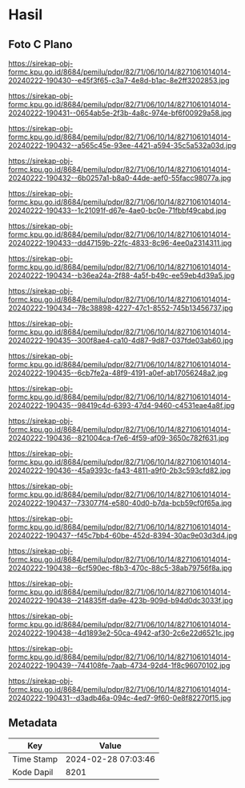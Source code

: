 # Hasil

## Foto C Plano

https://sirekap-obj-formc.kpu.go.id/8684/pemilu/pdpr/82/71/06/10/14/8271061014014-20240222-190430--e45f3f65-c3a7-4e8d-b1ac-8e2ff3202853.jpg

https://sirekap-obj-formc.kpu.go.id/8684/pemilu/pdpr/82/71/06/10/14/8271061014014-20240222-190431--0654ab5e-2f3b-4a8c-974e-bf6f00929a58.jpg

https://sirekap-obj-formc.kpu.go.id/8684/pemilu/pdpr/82/71/06/10/14/8271061014014-20240222-190432--a565c45e-93ee-4421-a594-35c5a532a03d.jpg

https://sirekap-obj-formc.kpu.go.id/8684/pemilu/pdpr/82/71/06/10/14/8271061014014-20240222-190432--6b0257a1-b8a0-44de-aef0-55facc98077a.jpg

https://sirekap-obj-formc.kpu.go.id/8684/pemilu/pdpr/82/71/06/10/14/8271061014014-20240222-190433--1c21091f-d67e-4ae0-bc0e-71fbbf49cabd.jpg

https://sirekap-obj-formc.kpu.go.id/8684/pemilu/pdpr/82/71/06/10/14/8271061014014-20240222-190433--dd47159b-22fc-4833-8c96-4ee0a2314311.jpg

https://sirekap-obj-formc.kpu.go.id/8684/pemilu/pdpr/82/71/06/10/14/8271061014014-20240222-190434--b36ea24a-2f88-4a5f-b49c-ee59eb4d39a5.jpg

https://sirekap-obj-formc.kpu.go.id/8684/pemilu/pdpr/82/71/06/10/14/8271061014014-20240222-190434--78c38898-4227-47c1-8552-745b13456737.jpg

https://sirekap-obj-formc.kpu.go.id/8684/pemilu/pdpr/82/71/06/10/14/8271061014014-20240222-190435--300f8ae4-ca10-4d87-9d87-037fde03ab60.jpg

https://sirekap-obj-formc.kpu.go.id/8684/pemilu/pdpr/82/71/06/10/14/8271061014014-20240222-190435--6cb7fe2a-48f9-4191-a0ef-ab17056248a2.jpg

https://sirekap-obj-formc.kpu.go.id/8684/pemilu/pdpr/82/71/06/10/14/8271061014014-20240222-190435--98419c4d-6393-47d4-9460-c4531eae4a8f.jpg

https://sirekap-obj-formc.kpu.go.id/8684/pemilu/pdpr/82/71/06/10/14/8271061014014-20240222-190436--821004ca-f7e6-4f59-af09-3650c782f631.jpg

https://sirekap-obj-formc.kpu.go.id/8684/pemilu/pdpr/82/71/06/10/14/8271061014014-20240222-190436--45a9393c-fa43-4811-a9f0-2b3c593cfd82.jpg

https://sirekap-obj-formc.kpu.go.id/8684/pemilu/pdpr/82/71/06/10/14/8271061014014-20240222-190437--733077f4-e580-40d0-b7da-bcb59cf0f65a.jpg

https://sirekap-obj-formc.kpu.go.id/8684/pemilu/pdpr/82/71/06/10/14/8271061014014-20240222-190437--f45c7bb4-60be-452d-8394-30ac9e03d3d4.jpg

https://sirekap-obj-formc.kpu.go.id/8684/pemilu/pdpr/82/71/06/10/14/8271061014014-20240222-190438--6cf590ec-f8b3-470c-88c5-38ab79756f8a.jpg

https://sirekap-obj-formc.kpu.go.id/8684/pemilu/pdpr/82/71/06/10/14/8271061014014-20240222-190438--214835ff-da9e-423b-909d-b94d0dc3033f.jpg

https://sirekap-obj-formc.kpu.go.id/8684/pemilu/pdpr/82/71/06/10/14/8271061014014-20240222-190438--4d1893e2-50ca-4942-af30-2c6e22d6521c.jpg

https://sirekap-obj-formc.kpu.go.id/8684/pemilu/pdpr/82/71/06/10/14/8271061014014-20240222-190439--744108fe-7aab-4734-92d4-1f8c96070102.jpg

https://sirekap-obj-formc.kpu.go.id/8684/pemilu/pdpr/82/71/06/10/14/8271061014014-20240222-190431--d3adb46a-094c-4ed7-9f60-0e8f82270f15.jpg


## Metadata

| Key        | Value               |
| ---------- | ------------------- |
| Time Stamp | 2024-02-28 07:03:46 |
| Kode Dapil | 8201                |



